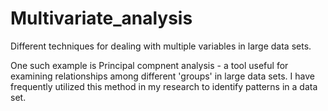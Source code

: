 # Multivariate_analysis
Different techniques for dealing with multiple variables in large data sets.

One such example is Principal compnent analysis - a tool useful for examining relationships among different 'groups' in large data sets. I have frequently utilized this method in my research to identify patterns in a data set. 
